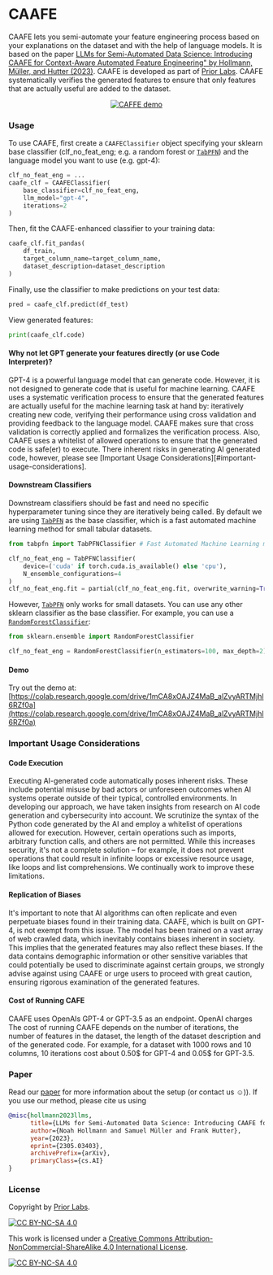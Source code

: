 # CAAFE
CAAFE lets you semi-automate your feature engineering process based on your explanations on the dataset and with the help of language models.
It is based on the paper [LLMs for Semi-Automated Data Science: Introducing CAAFE for Context-Aware Automated Feature Engineering" by Hollmann, Müller, and Hutter (2023)](https://arxiv.org/pdf/2305.03403.pdf).
CAAFE is developed as part of [Prior Labs](http://priorlabs.ai).
CAAFE systematically verifies the generated features to ensure that only features that are actually useful are added to the dataset.

<p align="center">
    <a href="https://www.youtube.com/watch?v=6zCD48d3kNU">
        <img src="https://i.makeagif.com/media/5-20-2023/E4RfRM.gif" alt="CAFFE demo"/>
    </a>
</p>

### Usage
To use CAAFE, first create a `CAAFEClassifier` object specifying your sklearn base classifier (clf_no_feat_eng; e.g. a random forest or [`TabPFN`](https://github.com/automl/TabPFN))
and the language model you want to use (e.g. gpt-4):

```python
clf_no_feat_eng = ...
caafe_clf = CAAFEClassifier(
    base_classifier=clf_no_feat_eng,
    llm_model="gpt-4",
    iterations=2
)
```

Then, fit the CAAFE-enhanced classifier to your training data:
```python
caafe_clf.fit_pandas(
    df_train,
    target_column_name=target_column_name,
    dataset_description=dataset_description
)
```
Finally, use the classifier to make predictions on your test data:

```python
pred = caafe_clf.predict(df_test)
```

View generated features:
```python
print(caafe_clf.code)
```

#### Why not let GPT generate your features directly (or use Code Interpreter)?
GPT-4 is a powerful language model that can generate code.
However, it is not designed to generate code that is useful for machine learning.
CAAFE uses a systematic verification process to ensure that the generated features are actually useful for the machine learning task at hand by: iteratively creating new code, verifying their performance using cross validation and providing feedback to the language model.
CAAFE makes sure that cross validation is correctly applied and formalizes the verification process.
Also, CAAFE uses a whitelist of allowed operations to ensure that the generated code is safe(er) to execute.
There inherent risks in generating AI generated code, however, please see [Important Usage Considerations][#important-usage-considerations].

#### Downstream Classifiers
Downstream classifiers should be fast and need no specific hyperparameter tuning since they are iteratively being called.
By default we are using [`TabPFN`](https://github.com/automl/TabPFN) as the base classifier, which is a fast automated machine learning method for small tabular datasets.

```python
from tabpfn import TabPFNClassifier # Fast Automated Machine Learning method for small tabular datasets

clf_no_feat_eng = TabPFNClassifier(
    device=('cuda' if torch.cuda.is_available() else 'cpu'),
    N_ensemble_configurations=4
)
clf_no_feat_eng.fit = partial(clf_no_feat_eng.fit, overwrite_warning=True)
```

However, [`TabPFN`](https://github.com/automl/TabPFN) only works for small datasets. You can use any other sklearn classifier as the base classifier.
For example, you can use a [`RandomForestClassifier`](https://scikit-learn.org/stable/modules/generated/sklearn.ensemble.RandomForestClassifier.html):
```python
from sklearn.ensemble import RandomForestClassifier

clf_no_feat_eng = RandomForestClassifier(n_estimators=100, max_depth=2)
```

#### Demo
Try out the demo at: [https://colab.research.google.com/drive/1mCA8xOAJZ4MaB_alZvyARTMjhl6RZf0a](https://colab.research.google.com/drive/1mCA8xOAJZ4MaB_alZvyARTMjhl6RZf0a)

### Important Usage Considerations

#### Code Execution
Executing AI-generated code automatically poses inherent risks.
These include potential misuse by bad actors or unforeseen outcomes when AI systems operate outside of their typical, controlled environments.
In developing our approach, we have taken insights from research on AI code generation and cybersecurity into account.
We scrutinize the syntax of the Python code generated by the AI and employ a whitelist of operations allowed for execution.
However, certain operations such as imports, arbitrary function calls, and others are not permitted.
While this increases security, it's not a complete solution – for example, it does not prevent operations that could result in infinite loops or excessive resource usage, like loops and list comprehensions.
We continually work to improve these limitations.

#### Replication of Biases
It's important to note that AI algorithms can often replicate and even perpetuate biases found in their training data.
CAAFE, which is built on GPT-4, is not exempt from this issue.
The model has been trained on a vast array of web crawled data, which inevitably contains biases inherent in society.
This implies that the generated features may also reflect these biases.
If the data contains demographic information or other sensitive variables that could potentially be used to discriminate against certain groups,
we strongly advise against using CAAFE or urge users to proceed with great caution, ensuring rigorous examination of the generated features.

#### Cost of Running CAFE
CAAFE uses OpenAIs GPT-4 or GPT-3.5 as an endpoint.
OpenAI charges The cost of running CAAFE depends on the number of iterations, the number of features in the dataset, the length of the dataset description and of the generated code.
For example, for a dataset with 1000 rows and 10 columns, 10 iterations cost about 0.50\$ for GPT-4 and 0.05\$ for GPT-3.5.

### Paper
Read our [paper](https://arxiv.org/abs/2305.03403) for more information about the setup (or contact us ☺️)).
If you use our method, please cite us using

```bibtex
@misc{hollmann2023llms,
      title={LLMs for Semi-Automated Data Science: Introducing CAAFE for Context-Aware Automated Feature Engineering}, 
      author={Noah Hollmann and Samuel Müller and Frank Hutter},
      year={2023},
      eprint={2305.03403},
      archivePrefix={arXiv},
      primaryClass={cs.AI}
}
```

### License
Copyright by [Prior Labs](http://priorlabs.ai).

[![CC BY-NC-SA 4.0][cc-by-nc-sa-shield]][cc-by-nc-sa]

This work is licensed under a
[Creative Commons Attribution-NonCommercial-ShareAlike 4.0 International License][cc-by-nc-sa].

[![CC BY-NC-SA 4.0][cc-by-nc-sa-image]][cc-by-nc-sa]

[cc-by-nc-sa]: http://creativecommons.org/licenses/by-nc-sa/4.0/
[cc-by-nc-sa-image]: https://licensebuttons.net/l/by-nc-sa/4.0/88x31.png
[cc-by-nc-sa-shield]: https://img.shields.io/badge/License-CC%20BY--NC--SA%204.0-lightgrey.svg
